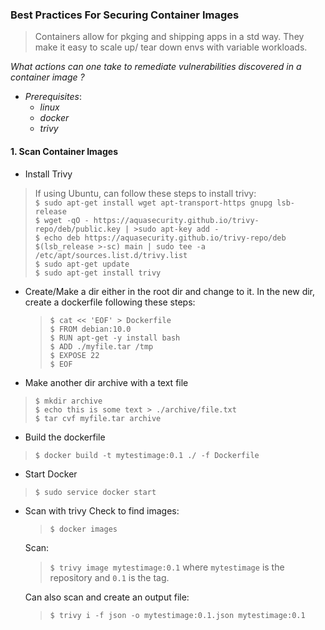 ### Best Practices For Securing Container Images

> Containers allow for pkging and shipping apps in a std way. They make it easy to scale up/ tear down envs with variable workloads.

_What actions can one take to remediate vulnerabilities discovered in a container image ?_ <br>
   * _Prerequisites_:
     * _linux_
     * _docker_
     * _trivy_

#### 1. Scan Container Images

* Install Trivy
>If using Ubuntu, can follow these steps to install trivy: <br>
> `$ sudo apt-get install wget apt-transport-https gnupg lsb-release` <br>
> `$ wget -qO - https://aquasecurity.github.io/trivy-repo/deb/public.key | >sudo apt-key add -` <br>
> `$ echo deb https://aquasecurity.github.io/trivy-repo/deb $(lsb_release >-sc) main | sudo tee -a /etc/apt/sources.list.d/trivy.list` <br>
> `$ sudo apt-get update` <br>
> `$ sudo apt-get install trivy`

* Create/Make a dir either in the root dir and change to it.
    In the new dir, create a dockerfile following these steps:
    > `$ cat << 'EOF' > Dockerfile` <br>
    > `$ FROM debian:10.0` <br>
    > `$ RUN apt-get -y install bash` <br>
    > `$ ADD ./myfile.tar /tmp` <br>
    > `$ EXPOSE 22` <br>
    > `$ EOF`

* Make another dir archive with a text file
> `$ mkdir archive`<br>
> `$ echo this is some text > ./archive/file.txt` <br>
> `$ tar cvf myfile.tar archive`

* Build the dockerfile
> `$ docker build -t mytestimage:0.1 ./ -f Dockerfile`

* Start Docker
> `$ sudo service docker start`

* Scan with trivy
    Check to find images:
    > `$ docker images`

    Scan:
    > `$ trivy image mytestimage:0.1` where `mytestimage` is the repository and `0.1`  is the tag.

    Can also scan and create an output file:
    > `$ trivy i -f json -o mytestimage:0.1.json mytestimage:0.1`

